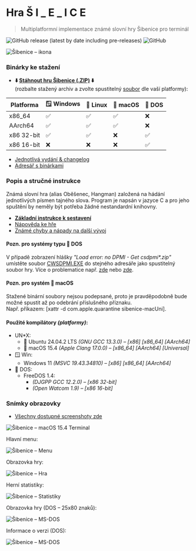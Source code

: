 # Hra Š I _ E _ I C E

> Multiplatformní implementace známé slovní hry Šibenice pro terminál

![GitHub release (latest by date including pre-releases)](https://img.shields.io/github/v/release/ma-ta/hra-sibenice?include_prereleases)
![GitHub](https://img.shields.io/github/license/ma-ta/hra-sibenice)

![Šibenice – ikona](/res/github.png)


### Binárky ke stažení

- **⬇️&nbsp;[Stáhnout hru Šibenice (.ZIP)](//github.com/ma-ta/hra-sibenice/releases/download/v1.1.0/sibenice-v1.1.0.zip)&nbsp;⬇️**<br>
  (rozbalte stažený archiv a zvolte spustitelný [soubor](bin/readme.md) dle vaší platformy):

| Platforma | 🪟&nbsp;Windows | 🐧&nbsp;Linux |  🍎&nbsp;macOS | 💾&nbsp;DOS
|---|---|---|---|---
| x86_64 | ✅ | ✅ | ✅ | ❌ 
| AArch64 | ✅ | ✅ | ✅ | ❌ 
| x86 32-bit | ✅ | ✅ | ❌ | ✅
| x86 16-bit | ❌ | ❌ | ❌ | ✅

- [Jednotlivá vydání &amp; changelog](//github.com/ma-ta/hra-sibenice/releases)
- [Adresář s binárkami](bin/)


### Popis a stručné instrukce
Známá slovní hra (alias Oběšenec, Hangman) založená na hádání jednotlivých písmen tajného slova.
Program je napsán v jazyce C a pro jeho spuštění by neměly být potřeba žádné nestandardní knihovny.

- **[Základní instrukce k sestavení](how_make.md)**
- [Nápověda ke hře](/res/napoveda.md)
- [Známé chyby a nápady na další vývoj](/res/poznamky.md)

#### Pozn. pro systémy typu 💾&nbsp;DOS
V případě zobrazení hlášky *"Load error: no DPMI - Get csdpmi\*.zip"* umístěte soubor [CWSDPMI.EXE](/bin/CWSDPMI.EXE) do stejného adresáře jako spustitelný soubor hry. Více o problematice např. [zde](//en.wikipedia.org/wiki/CWSDPMI) nebo [zde](https://sandmann.dotster.com/cwsdpmi/).

#### Pozn. pro systém 🍎&nbsp;macOS
Stažené binární soubory nejsou podepsané, proto je pravděpodobně bude možné spustit až po odebrání příslušného příznaku.<br>
Např. příkazem: [xattr -d com.apple.quarantine sibenice-macUni].

#### Použité kompilátory *(platformy)*:
- UN*X:
  - 🐧&nbsp;Ubuntu 24.04.2 LTS *(GNU GCC 13.3.0) &ndash; [x86] [x86_64] [AArch64]*
  - 🍎&nbsp;macOS 15.4 *(Apple Clang 17.0.0) &ndash; [x86_64] [AArch64] [Universal]*
- 🪟&nbsp;Win:
  - Windows 11 *(MSVC 19.43.34810) &ndash; [x86] [x86_64] [AArch64]*
- 💾&nbsp;DOS:
  - FreeDOS 1.4:
    - *(DJGPP GCC 12.2.0) &ndash; [x86 32-bit]*
    - *(Open Watcom 1.9) &ndash; [x86 16-bit]*

### Snímky obrazovky

- [Všechny dostupné screenshoty zde](/res/screenshots)

![Šibenice&nbsp;&ndash;&nbsp;macOS 15.4 Terminal](/res/screenshots/hra-macos.png)

Hlavní menu:

![Šibenice&nbsp;&ndash;&nbsp;Menu](/res/screenshots/menu.png)

Obrazovka hry:

![Šibenice&nbsp;&ndash;&nbsp;Hra](/res/screenshots/hra.png)

Herní statistiky:

![Šibenice&nbsp;&ndash;&nbsp;Statistiky](/res/screenshots/kronika.png)

Obrazovka hry (DOS – 25x80 znaků):

![Šibenice&nbsp;&ndash;&nbsp;MS-DOS](res/screenshots/hra-dos.png)

Informace o verzi (DOS):

![Šibenice&nbsp;&ndash;&nbsp;MS-DOS](res/screenshots/prepinace-dos.png)
